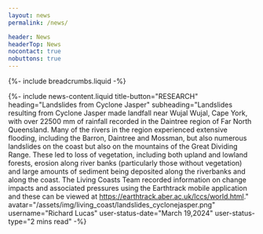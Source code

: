 ```yaml
---
layout: news
permalink: /news/

header: News
headerTop: News
nocontact: true
nobuttons: true
---
```

{%-
include breadcrumbs.liquid
-%}

{%-
include news-content.liquid
title-button="RESEARCH"
heading="Landslides from Cyclone Jasper"
subheading="Landslides resulting from Cyclone Jasper made landfall near Wujal Wujal, Cape York, with over 22500 mm of rainfall recorded in the Daintree region of Far North Queensland.  Many of the rivers in the region experienced extensive flooding, including the Barron, Daintree and Mossman, but also numerous landslides on the coast but also on the mountains of the Great Dividing Range.  These led to loss of vegetation, including both upland and lowland forests, erosion along river banks (particularly those without vegetation) and large amounts of sediment being deposited along the riverbanks and along the coast.   The Living Coasts Team recorded information on change impacts and associated pressures using the Earthtrack mobile application and these can be viewed at https://earthtrack.aber.ac.uk/lccs/world.html."
avatar="/assets/img/living_coast/landslides_cyclonejasper.png"
username="Richard Lucas"
user-status-date="March 19,2024"
user-status-type="2 mins read"
-%}

